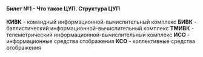 #### Билет №1 - Что такое ЦУП. Структура ЦУП

**КИВК** - командный информационной-вычислительный комплекс
**БИВК** - баллистический информационной-вычислительный комплекс
**ТМИВК** - телеметрический информационной-вычислительный комплекс
**ИСО** - информационные средства отображения
**КСО** - коллективные средства отображения

